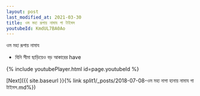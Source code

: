 ```yaml
---
layout: post
last_modified_at: 2021-03-30
title: ওম মহা রূপায় নামায গা টাইমস
youtubeId: KmdUL7BA0Ao
---
```

 
 
 ওম মহা রূপায় নামায  
 
 -  যিনি সীমা ছাড়িয়েও বড় আকারের have 
 
  
 
  
 
 
 
 
 
 


{% include youtubePlayer.html id=page.youtubeId %}
 
[Next]({{ site.baseurl }}{% link  split1/_posts/2018-07-08-ওম মহা নাগা হানায় নামায গা টাইমস.md%})
 
